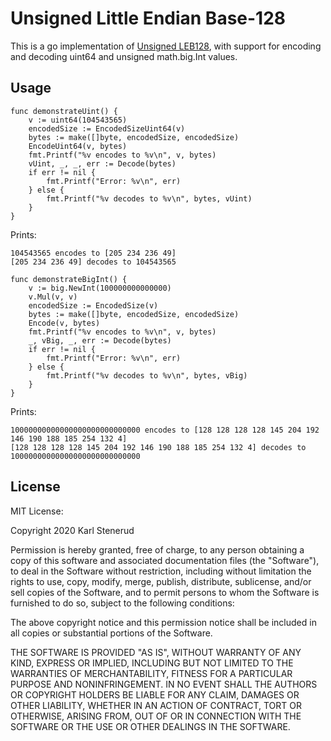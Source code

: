 Unsigned Little Endian Base-128
===============================

This is a go implementation of [Unsigned LEB128](https://en.wikipedia.org/wiki/LEB128),
with support for encoding and decoding uint64 and unsigned math.big.Int values.


Usage
-----

```golang
func demonstrateUint() {
	v := uint64(104543565)
	encodedSize := EncodedSizeUint64(v)
	bytes := make([]byte, encodedSize, encodedSize)
	EncodeUint64(v, bytes)
	fmt.Printf("%v encodes to %v\n", v, bytes)
	vUint, _, _, err := Decode(bytes)
	if err != nil {
		fmt.Printf("Error: %v\n", err)
	} else {
		fmt.Printf("%v decodes to %v\n", bytes, vUint)
	}
}
```

Prints:

```
104543565 encodes to [205 234 236 49]
[205 234 236 49] decodes to 104543565
```


```golang
func demonstrateBigInt() {
	v := big.NewInt(100000000000000)
	v.Mul(v, v)
	encodedSize := EncodedSize(v)
	bytes := make([]byte, encodedSize, encodedSize)
	Encode(v, bytes)
	fmt.Printf("%v encodes to %v\n", v, bytes)
	_, vBig, _, err := Decode(bytes)
	if err != nil {
		fmt.Printf("Error: %v\n", err)
	} else {
		fmt.Printf("%v decodes to %v\n", bytes, vBig)
	}
}
```

Prints:

```
10000000000000000000000000000 encodes to [128 128 128 128 145 204 192 146 190 188 185 254 132 4]
[128 128 128 128 145 204 192 146 190 188 185 254 132 4] decodes to 10000000000000000000000000000
```


License
-------

MIT License:

Copyright 2020 Karl Stenerud

Permission is hereby granted, free of charge, to any person obtaining a copy of
this software and associated documentation files (the "Software"), to deal in
the Software without restriction, including without limitation the rights to
use, copy, modify, merge, publish, distribute, sublicense, and/or sell copies of
the Software, and to permit persons to whom the Software is furnished to do so,
subject to the following conditions:

The above copyright notice and this permission notice shall be included in all
copies or substantial portions of the Software.

THE SOFTWARE IS PROVIDED "AS IS", WITHOUT WARRANTY OF ANY KIND, EXPRESS OR
IMPLIED, INCLUDING BUT NOT LIMITED TO THE WARRANTIES OF MERCHANTABILITY, FITNESS
FOR A PARTICULAR PURPOSE AND NONINFRINGEMENT. IN NO EVENT SHALL THE AUTHORS OR
COPYRIGHT HOLDERS BE LIABLE FOR ANY CLAIM, DAMAGES OR OTHER LIABILITY, WHETHER
IN AN ACTION OF CONTRACT, TORT OR OTHERWISE, ARISING FROM, OUT OF OR IN
CONNECTION WITH THE SOFTWARE OR THE USE OR OTHER DEALINGS IN THE SOFTWARE.
